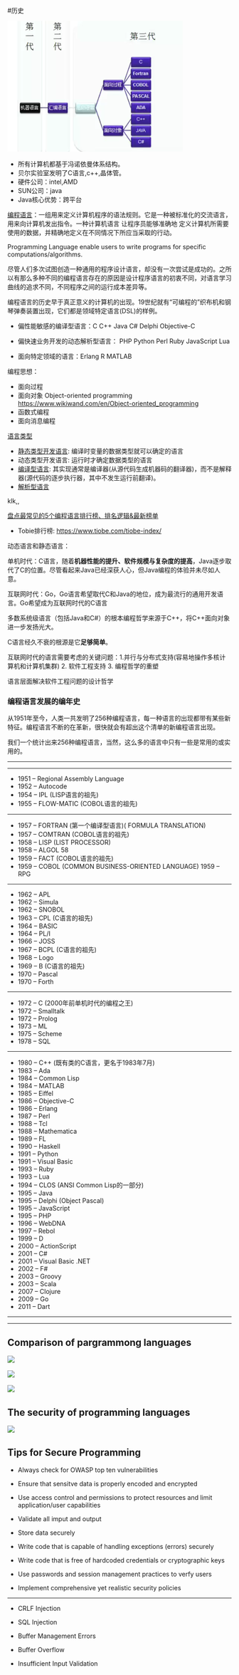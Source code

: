 #历史

![](assets/QQ截图20170304204637.png)

- 所有计算机都基于冯诺依曼体系结构。
- 贝尔实验室发明了C语言,c++,晶体管。
- 硬件公司：intel,AMD
- SUN公司：java
- Java核心优势：跨平台



[编程语言](https://www.wikiwand.com/en/Programming_language)：一组用来定义计算机程序的语法规则。它是一种被标准化的交流语言，用来向计算机发出指令。一种计算机语言 让程序员能够准确地 定义计算机所需要使用的数据，并精确地定义在不同情况下所应当采取的行动。

Programming  Language enable users to write programs for specific computations/algorithms.

尽管人们多次试图创造一种通用的程序设计语言，却没有一次尝试是成功的。之所以有那么多种不同的编程语言存在的原因是设计程序语言的初衷不同，对语言学习曲线的追求不同，不同程序之间的运行成本差异等。

编程语言的历史早于真正意义的计算机的出现。19世纪就有“可编程的”织布机和钢琴弹奏装置出现，它们都是领域特定语言(DSL)的样例。

* 偏性能敏感的编译型语言：C C++ Java C# Delphi Objective-C

* 偏快速业务开发的动态解析型语言： PHP Python Perl Ruby JavaScript Lua

* 面向特定领域的语言：Erlang R MATLAB

编程思想：

* 面向过程
* 面向对象 Object-oriented programming https://www.wikiwand.com/en/Object-oriented_programming
* 函数式编程
* 面向消息编程

[语言类型](https://www.wikiwand.com/en/Type_system#/Dynamic_type_checking_and_runtime_type_information)

* [静态类型开发语言](https://zhuanlan.zhihu.com/p/66383937): 编译时变量的数据类型就可以确定的语言
* 动态类型开发语言: 运行时才确定数据类型的语言
* [编译型语言](https://www.wikiwand.com/en/Compiled_language):  其实现通常是编译器(从源代码生成机器码的翻译器)，而不是解释器(源代码的逐步执行器，其中不发生运行前翻译)。
* [解析型语言](https://www.wikiwand.com/zh/%E7%9B%B4%E8%AD%AF%E8%AA%9E%E8%A8%80)

klk,,

[盘点最常见的5个编程语言排行榜、排名逻辑&最新榜单](https://blog.csdn.net/MOY37RQW1JarN33BgZk/article/details/83044275)

* Tobie排行榜: https://www.tiobe.com/tiobe-index/

动态语言和静态语言：

单机时代：C语言，随着**机器性能的提升、软件规模与复杂度的提高**，Java逐步取代了C的位置。尽管看起来Java已经深获人心，但Java编程的体验并未尽如人意。

互联网时代：Go，Go语言希望取代C和Java的地位，成为最流行的通用开发语言。Go希望成为互联网时代的C语言

多数系统级语言（包括Java和C#）的根本编程哲学来源于C++，将C++面向对象进一步发扬光大。

C语言经久不衰的根源是它**足够简单**。

互联网时代的语言需要考虑的关键问题：1.并行与分布式支持(容易地操作多核计算机和计算机集群) 2. 软件工程支持 3. 编程哲学的重塑

语言层面解决软件工程问题的设计哲学

### 编程语言发展的编年史

从1951年至今，人类一共发明了256种编程语言，每一种语言的出现都带有某些新特征。编程语言不断的在革新，很快就会有超出这个清单的新编程语言出现。

我们一个统计出来256种编程语言，当然，这么多的语言中只有一些是常用的或实用的。

---

---

* 1951 – Regional Assembly Language
* 1952 – Autocode
* 1954 – IPL (LISP语言的祖先)
* 1955 – FLOW-MATIC (COBOL语言的祖先)

---

* 1957 – FORTRAN (第一个编译型语言)( FORMULA TRANSLATION)
* 1957 – COMTRAN (COBOL语言的祖先)
* 1958 – LISP (LIST PROCESSOR)
* 1958 – ALGOL 58
* 1959 – FACT (COBOL语言的祖先)
* 1959 – COBOL (COMMON BUSINESS-ORIENTED LANGUAGE) 1959 – RPG

---

* 1962 – APL
* 1962 – Simula
* 1962 – SNOBOL
* 1963 – CPL (C语言的祖先)
* 1964 – BASIC
* 1964 – PL/I
* 1966 – JOSS
* 1967 – BCPL (C语言的祖先)
* 1968 – Logo
* 1969 – B (C语言的祖先) 
* 1970 – Pascal 
* 1970 – Forth

---

* 1972 – C  (2000年前单机时代的编程之王)
* 1972 – Smalltalk
* 1972 – Prolog
* 1973 – ML
* 1975 – Scheme
* 1978 – SQL

---

* 1980 – C++ (既有类的C语言，更名于1983年7月)
* 1983 – Ada
* 1984 – Common Lisp
* 1984 – MATLAB
* 1985 – Eiffel
* 1986 – Objective-C
* 1986 – Erlang
* 1987 – Perl
* 1988 – Tcl
* 1988 – Mathematica
* 1989 – FL
* 1990 – Haskell
* 1991 – Python
* 1991 – Visual Basic
* 1993 – Ruby
* 1993 – Lua
* 1994 – CLOS (ANSI Common Lisp的一部分)
* 1995 – Java
* 1995 – Delphi (Object Pascal)
* 1995 – JavaScript
* 1995 – PHP
* 1996 – WebDNA
* 1997 – Rebol
* 1999 – D
* 2000 – ActionScript
* 2001 – C#
* 2001 – Visual Basic .NET
* 2002 – F#
* 2003 – Groovy
* 2003 – Scala
* 2007 – Clojure
* 2009 – Go
* 2011 – Dart

---

---



## Comparison of pargrammong languages

![](/Users/gmx/Documents/workspace/Computer-Science/docs/Computer_Language/Programming_Language/assets/comparsion-languages-1.png)

![](/Users/gmx/Documents/workspace/Computer-Science/docs/Computer_Language/Programming_Language/assets/comparison-laguages-2.png)

![](/Users/gmx/Documents/workspace/Computer-Science/docs/Computer_Language/Programming_Language/assets/comparison-languages-3.png)

## The security of programming languages

![](/Users/gmx/Documents/workspace/Computer-Science/docs/Computer_Language/Programming_Language/assets/secure-of-programming-languages.png)

## Tips for Secure Programming

* Always check for OWASP top ten vulnerabilities

* Ensure that sensitve data is properly encoded and encrypted

* Use access control and permissions to protect resources and limit application/user capabilities

* Validate all imput and output

* Store data securely

* Write code that is capable of handling exceptions (errors) securely

* Write code that is free of hardcoded credentials or cryptographic keys

* Use passwords and session management practices to verfy users

* Implement comprehensive yet realistic security policies

---

* CRLF Injection

* SQL Injection

* Buffer Management Errors

* Buffer Overflow

* Insufficient Input Validation

